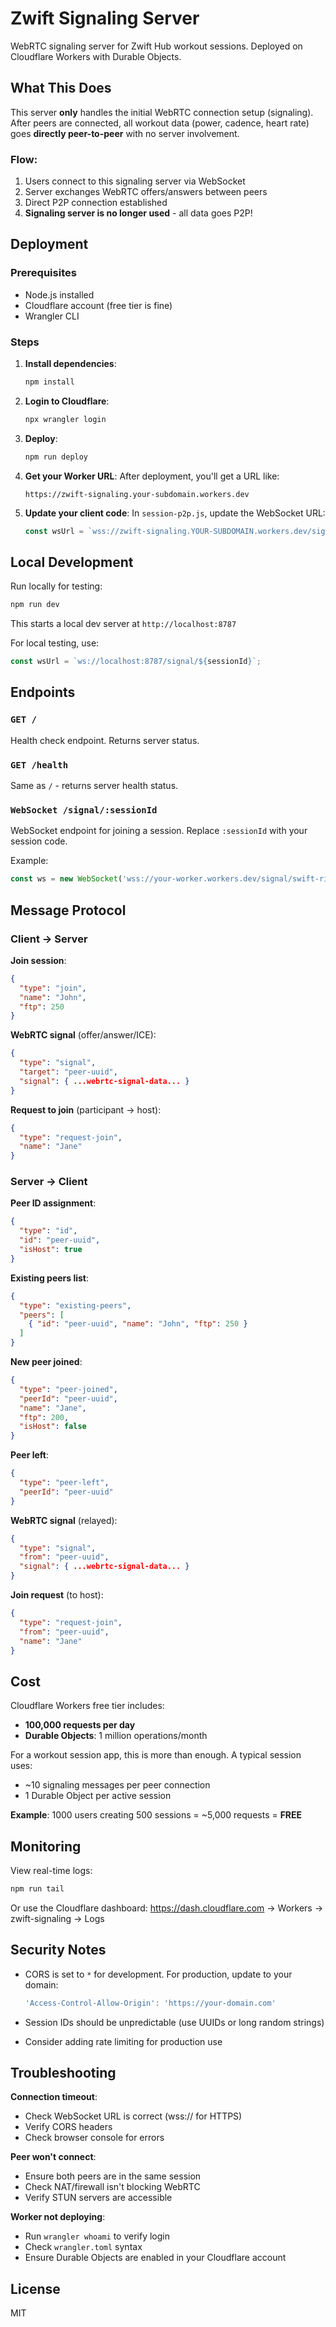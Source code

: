 # Zwift Signaling Server

WebRTC signaling server for Zwift Hub workout sessions. Deployed on Cloudflare Workers with Durable Objects.

## What This Does

This server **only** handles the initial WebRTC connection setup (signaling). After peers are connected, all workout data (power, cadence, heart rate) goes **directly peer-to-peer** with no server involvement.

### Flow:
1. Users connect to this signaling server via WebSocket
2. Server exchanges WebRTC offers/answers between peers
3. Direct P2P connection established
4. **Signaling server is no longer used** - all data goes P2P!

## Deployment

### Prerequisites
- Node.js installed
- Cloudflare account (free tier is fine)
- Wrangler CLI

### Steps

1. **Install dependencies**:
   ```bash
   npm install
   ```

2. **Login to Cloudflare**:
   ```bash
   npx wrangler login
   ```

3. **Deploy**:
   ```bash
   npm run deploy
   ```

4. **Get your Worker URL**:
   After deployment, you'll get a URL like:
   ```
   https://zwift-signaling.your-subdomain.workers.dev
   ```

5. **Update your client code**:
   In `session-p2p.js`, update the WebSocket URL:
   ```javascript
   const wsUrl = `wss://zwift-signaling.YOUR-SUBDOMAIN.workers.dev/signal/${sessionId}`;
   ```

## Local Development

Run locally for testing:
```bash
npm run dev
```

This starts a local dev server at `http://localhost:8787`

For local testing, use:
```javascript
const wsUrl = `ws://localhost:8787/signal/${sessionId}`;
```

## Endpoints

### `GET /`
Health check endpoint. Returns server status.

### `GET /health`
Same as `/` - returns server health status.

### `WebSocket /signal/:sessionId`
WebSocket endpoint for joining a session. Replace `:sessionId` with your session code.

Example:
```javascript
const ws = new WebSocket('wss://your-worker.workers.dev/signal/swift-rider-42');
```

## Message Protocol

### Client → Server

**Join session**:
```json
{
  "type": "join",
  "name": "John",
  "ftp": 250
}
```

**WebRTC signal** (offer/answer/ICE):
```json
{
  "type": "signal",
  "target": "peer-uuid",
  "signal": { ...webrtc-signal-data... }
}
```

**Request to join** (participant → host):
```json
{
  "type": "request-join",
  "name": "Jane"
}
```

### Server → Client

**Peer ID assignment**:
```json
{
  "type": "id",
  "id": "peer-uuid",
  "isHost": true
}
```

**Existing peers list**:
```json
{
  "type": "existing-peers",
  "peers": [
    { "id": "peer-uuid", "name": "John", "ftp": 250 }
  ]
}
```

**New peer joined**:
```json
{
  "type": "peer-joined",
  "peerId": "peer-uuid",
  "name": "Jane",
  "ftp": 200,
  "isHost": false
}
```

**Peer left**:
```json
{
  "type": "peer-left",
  "peerId": "peer-uuid"
}
```

**WebRTC signal** (relayed):
```json
{
  "type": "signal",
  "from": "peer-uuid",
  "signal": { ...webrtc-signal-data... }
}
```

**Join request** (to host):
```json
{
  "type": "request-join",
  "from": "peer-uuid",
  "name": "Jane"
}
```

## Cost

Cloudflare Workers free tier includes:
- **100,000 requests per day**
- **Durable Objects**: 1 million operations/month

For a workout session app, this is more than enough. A typical session uses:
- ~10 signaling messages per peer connection
- 1 Durable Object per active session

**Example**: 1000 users creating 500 sessions = ~5,000 requests = **FREE**

## Monitoring

View real-time logs:
```bash
npm run tail
```

Or use the Cloudflare dashboard:
https://dash.cloudflare.com → Workers → zwift-signaling → Logs

## Security Notes

- CORS is set to `*` for development. For production, update to your domain:
  ```javascript
  'Access-Control-Allow-Origin': 'https://your-domain.com'
  ```

- Session IDs should be unpredictable (use UUIDs or long random strings)

- Consider adding rate limiting for production use

## Troubleshooting

**Connection timeout**:
- Check WebSocket URL is correct (wss:// for HTTPS)
- Verify CORS headers
- Check browser console for errors

**Peer won't connect**:
- Ensure both peers are in the same session
- Check NAT/firewall isn't blocking WebRTC
- Verify STUN servers are accessible

**Worker not deploying**:
- Run `wrangler whoami` to verify login
- Check `wrangler.toml` syntax
- Ensure Durable Objects are enabled in your Cloudflare account

## License

MIT
